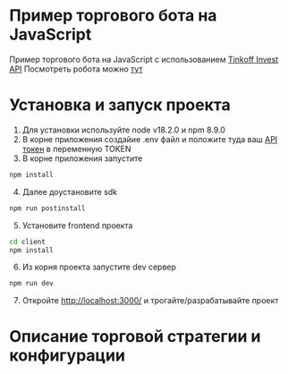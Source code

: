 # Пример торгового бота на JavaScript
Пример торгового бота на JavaScript с использованием [Tinkoff Invest API](https://tinkoff.github.io/investAPI/)
Посмотреть робота можно [тут](https://invest-robot.herokuapp.com/)
# Установка и запуск проекта
1. Для установки используйте node v18.2.0 и npm 8.9.0
2. В корне приложения создайие .env файл и положите туда ваш [API токен](https://tinkoff.github.io/investAPI/token/) в переменную TOKEN
3. В корне приложения запустите 
```sh
npm install
```
4. Далее доустановите sdk
```sh
npm run postinstall
```
5. Установите frontend проекта
```sh
cd client
npm install
```
6. Из корня проекта запустите dev сервер
```sh
npm run dev
```
7. Откройте [http://localhost:3000/](http://localhost:3000/) и трогайте/разрабатывайте проект

# Описание торговой стратегии и конфигурации